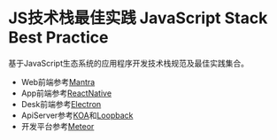 # JS技术栈最佳实践 JavaScript Stack Best Practice

基于JavaScript生态系统的应用程序开发技术栈规范及最佳实践集合。

* Web前端参考[Mantra](https://kadirahq.github.io/mantra/)
* App前端参考[ReactNative](http://facebook.github.io/react-native/)
* Desk前端参考[Electron](http://electron.atom.io/)
* ApiServer参考[KOA](http://koajs.com/)和[Loopback](http://loopback.io/)
* 开发平台参考[Meteor](https://www.meteor.com/)
